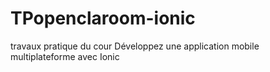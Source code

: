 # TPopenclaroom-ionic
travaux pratique du cour  Développez une application mobile multiplateforme avec Ionic 
